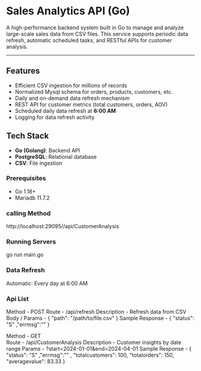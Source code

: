 # Sales Analytics API (Go)

A high-performance backend system built in Go to manage and analyze large-scale sales data from CSV files. This service supports periodic data refresh, automatic scheduled tasks, and RESTful APIs for customer analysis.

---

## Features

- Efficient CSV ingestion for millions of records
- Normalized Mysql schema for orders, products, customers, etc.
- Daily and on-demand data refresh mechanism
- REST API for customer metrics (total customers, orders, AOV)
- Scheduled daily data refresh at **6:00 AM**
- Logging for data refresh activity


## Tech Stack

- **Go (Golang)**: Backend API
- **PostgreSQL**: Relational database
- **CSV**: File ingestion


###  Prerequisites

- Go 1.18+
- Mariadb 11.7.2


### calling Method

http://localhost:29095//api/CustomerAnalysis

### Running Servers
go run main.go



### Data Refresh
Automatic: Every day at 6:00 AM

### Api List

Method	-  POST
Route  - /api/refresh
Description	 -  Refresh data from CSV 
Body / Params	-  { "path": "/path/to/file.csv" }
Sample Response -  { "status": "S" ,"errmsg":"" }
			


Method - GET	
Route - /api/CustomerAnalysis
Description - 	Customer insights by date range	
Params  - ?start=2024-01-01&end=2024-04-01
Sample Response -  { "status": "S" ,"errmsg":"" , "totalcustomers": 100, "totalorders": 150, "averagevalue": 83.33 }

